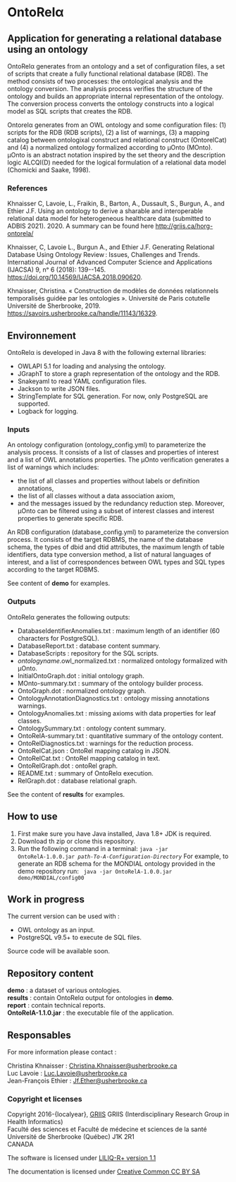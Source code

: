 # OntoRelα
## Application for generating a relational database using an ontology

OntoRelα generates from an ontology and a set of configuration files, a set of scripts that create a fully functional relational database (RDB). The method consists of two processes: the ontological analysis and the ontology conversion. The analysis process verifies the structure of the ontology and builds an appropriate internal representation of the ontology. The conversion process converts the ontology constructs into a logical model as SQL scripts that creates the RDB.

Ontorelα generates from an OWL ontology and some configuration files: (1) scripts for the RDB (RDB scripts), (2) a list of warnings, (3) a mapping catalog between ontologixal construct and relational construct (OntorelCat) and (4) a normalized ontology formalized according to μOnto (MOnto). μOnto is an abstract notation inspired by the set theory and the description logic ALCQI(D) needed for the logical formulation of a relational data model (Chomicki and Saake, 1998).
### References
Khnaisser C, Lavoie, L., Fraikin, B., Barton, A., Dussault, S., Burgun, A., and Ethier J.F. Using an ontology to derive a sharable and interoperable relational data model for heterogeneous healthcare data (submitted to ADBIS 2021). 2020. A summary can be found here http://griis.ca/horg-ontorela/

Khnaisser, C, Lavoie L., Burgun A., and Ethier J.F. Generating Relational Database Using Ontology Review : Issues, Challenges and Trends. International Journal of Advanced Computer Science and Applications (IJACSA) 9, nᵒ 6 (2018): 139--145. https://doi.org/10.14569/IJACSA.2018.090620.

Khnaisser, Christina. « Construction de modèles de données relationnels temporalisés guidée par les ontologies ». Université de Paris cotutelle Université de Sherbrooke, 2019. https://savoirs.usherbrooke.ca/handle/11143/16329.

## Environnement
OntoRelα is developed in Java 8 with the following external libraries:
* OWLAPI 5.1 for loading and analysing the ontology.
* JGraphT to store a graph representation of the ontology and the RDB.
* Snakeyaml to read YAML configuration files.
* Jackson to write JSON files.
* StringTemplate for SQL generation. For now, only PostgreSQL are supported.
* Logback for logging.

### Inputs
An ontology configuration (ontology_config.yml) to parameterize the analysis process. It consists of a list of classes and properties of interest and a list of OWL annotations properties.
The μOnto verification generates a list of warnings which includes:
* the list of all classes and properties without labels or definition annotations,
* the list of all classes without a data association axiom,
* and the messages issued by the redundancy reduction step. Moreover,
μOnto can be filtered using a subset of interest classes and interest properties to generate specific RDB.

An RDB configuration (database_config.yml) to parameterize the conversion process. It consists of the target RDBMS, the name of the database schema, the types of dbid and dtid attributes, the maximum length of table identifiers, data type conversion method, a list of natural languages of interest, and a list of correspondences between OWL types and SQL types according to the target RDBMS.

See content of __demo__ for examples.

### Outputs
OntoRelα generates the following outputs:
* DatabaseIdentifierAnomalies.txt : maximum length of an identifier (60 characters for PostgreSQL).
* DatabaseReport.txt : database content summary.
* DatabaseScripts : repository for the SQL scripts.
* *ontologyname*.owl_normalized.txt : normalized ontology formalized with μOnto.
* InitialOntoGraph.dot : initial ontology graph.
* MOnto-summary.txt : summary of the ontology builder process.
* OntoGraph.dot : normalized ontology graph.
* OntologyAnnotationDiagnostics.txt : ontology missing annotations warnings.
* OntologyAnomalies.txt : missing axioms with data properties for leaf classes.
* OntologySummary.txt : ontology content summary.
* OntoRelA-summary.txt : quantitative summary of the ontology content.
* OntoRelDiagnostics.txt : warnings for the reduction process.
* OntoRelCat.json : OntoRel mapping catalog in JSON.
* OntoRelCat.txt :  OntoRel mapping catalog in text.
* OntoRelGraph.dot : ontoRel graph.
* README.txt : summary of OntoRelα execution.
* RelGraph.dot : database relational graph.

See the content of __results__ for examples.

## How to use
1. First make sure you have Java installed, Java 1.8+ JDK is required.
2. Download th zip or clone this repository.
3. Run the following command in a terminal: 
<code>java -jar OntoRelA-1.0.0.jar *path-To-A-Configuration-Directory*</code>
For example, to generate an RDB schema for the MONDIAL ontology provided in the demo repository run:
<code> java -jar OntoRelA-1.0.0.jar demo/MONDIAL/config00 </code>

## Work in progress
The current version can be used with :
* OWL ontology as an input.
* PostgreSQL v9.5+ to execute de SQL files.

Source code will be available soon.

## Repository content
__demo__ : a dataset of various ontologies. <br>
__results__ : contain OntoRelα output for ontologies in __demo__. <br>
__report__ : contain technical reports. <br>
__OntoRelA-1.1.0.jar__ : the executable file of the application.

## Responsables
For more information please contact :

Christina Khnaisser : Christina.Khnaisser@usherbrooke.ca <br>
Luc Lavoie : Luc.Lavoie@usherbrooke.ca <br>
Jean-François Ethier : Jf.Ether@usherbrooke.ca

### Copyright et licenses
Copyright 2016-{localyear}, [GRIIS](https://griis.ca/en)
GRIIS (Interdisciplinary Research Group in Health Informatics) <br>
Faculté des sciences et Faculté de médecine et sciences de la santé <br>
Université de Sherbrooke (Québec) J1K 2R1 <br>
CANADA

The software is licensed under 
[LILIQ-R+ version 1.1](https://forge.gouv.qc.ca/licence/en/liliq-v1-1/#strong-reciprocity-liliq-r)

The documentation is licensed under 
[Creative Common CC BY SA](https://creativecommons.org/licenses/by-sa/4.0/legalcode)

